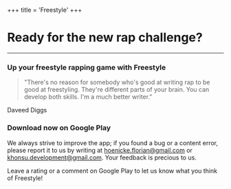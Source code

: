 +++
title = 'Freestyle'
+++

# Ready for the new rap challenge?

---

### Up your freestyle rapping game with Freestyle

> "There's no reason for somebody who's good at writing rap to be good at freestyling. They're different parts of your
> brain. You can develop both skills. I'm a much better writer."

Daveed Diggs

### Download now on Google Play

We always strive to improve the app; if you found a bug or a content error, please report it to us by writing at
hoenicke.florian@gmail.com or khonsu.development@gmail.com.
Your feedback is precious to us.

Leave a rating or a comment on Google Play to let us know what you think of Freestyle!

